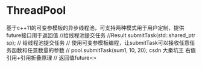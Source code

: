 # ThreadPool
基于c++11的可变参模板的异步线程池，可支持两种模式用于用户定制，提供future接口用于返回值
//给线程池提交任务
//Result submitTask(std::shared_ptr<Task> sp);
// 给线程池提交任务
// 使用可变参模板编程，让submitTask可以接收任意任务函数和任意数量的参数
// pool.submitTask(sum1, 10, 20);   csdn  大秦坑王  右值引用+引用折叠原理
// 返回值future<>
